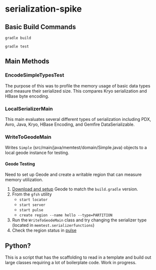 # serialization-spike

## Basic Build Commands

`gradle build`

`gradle test`

## Main Methods

### EncodeSimpleTypesTest

The purpose of this was to profile the memory usage of basic data types and measure their serialized size.  This compares Kryo serialization and HBase byte encoding.

### LocalSerializerMain

This main evaluates several different types of serialization including PDX, Avro, Java, Kryo, HBase Encoding, and Gemfire DataSerializable.

### WriteToGeodeMain

Writes `Simple` (src/main/java/memtest/domain/Simple.java) objects to a local geode instance for testing.

#### Geode Testing

Need to set up Geode and create a writable region that can measure memory utilization.

1. [Download and setup](https://geode.apache.org/docs/guide/latest/prereq_and_install.html) Geode to match the `build.gradle` version.
2. From the `gfsh` utility
    * `start locator`
    * `start server`
    * `start pulse`
    * `create region --name hello --type=PARTITION`
3. Run the `WriteToGeodeMain` class and try changing the serializer type (located in `memtest.serializerfunctions`)
4. Check the region status in [pulse](http://localhost:7070/pulse/regionDetail.html?regionFullPath=/hello)

## Python?

This is a script that has the scaffolding to read in a template and build out large classes requiring a lot of boilerplate code.  Work in progress.